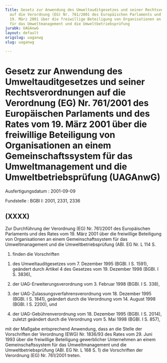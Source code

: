 ```yaml
---
Title: Gesetz zur Anwendung des Umweltauditgesetzes und seiner Rechtsverordnungen
  auf die Verordnung (EG) Nr. 761/2001 des Europäischen Parlaments und des Rates vom
  19. März 2001 über die freiwillige Beteiligung von Organisationen an einem Gemeinschaftssystem
  für das Umweltmanagement und die Umweltbetriebsprüfung
jurabk: UAGAnwG
layout: default
origslug: uaganwg
slug: uaganwg

---
```


# Gesetz zur Anwendung des Umweltauditgesetzes und seiner Rechtsverordnungen auf die Verordnung (EG) Nr. 761/2001 des Europäischen Parlaments und des Rates vom 19. März 2001 über die freiwillige Beteiligung von Organisationen an einem Gemeinschaftssystem für das Umweltmanagement und die Umweltbetriebsprüfung (UAGAnwG)

Ausfertigungsdatum
:   2001-09-09

Fundstelle
:   BGBl I: 2001, 2331, 2336

## (XXXX)

Zur Durchführung der Verordnung (EG) Nr. 761/2001 des Europäischen
Parlaments und des Rates vom 19. März 2001 über die freiwillige
Beteiligung von Organisationen an einem Gemeinschaftssystem für das
Umweltmanagement und die Umweltbetriebsprüfung (ABl. EG Nr. L 114 S.
1) finden die Vorschriften

1.  des Umweltauditgesetzes vom 7. Dezember 1995 (BGBl. I S. 1591),
    geändert durch Artikel 4 des Gesetzes vom 19. Dezember 1998 (BGBl. I
    S. 3836),


2.  der UAG-Erweiterungsverordnung vom 3. Februar 1998 (BGBl. I S. 338),


3.  der UAG-Zulassungsverfahrensverordnung vom 18. Dezember 1995 (BGBl. I
    S. 1841), geändert durch die Verordnung vom 14. August 1998 (BGBl. I
    S. 2200), und


4.  der UAG-Gebührenverordnung vom 18. Dezember 1995 (BGBl. I S. 2014),
    zuletzt geändert durch die Verordnung vom 5. Mai 1998 (BGBl. I S.
    857),



mit der Maßgabe entsprechend Anwendung, dass an die Stelle der
Vorschriften der Verordnung (EWG) Nr. 1836/93 des Rates vom 29. Juni
1993 über die freiwillige Beteiligung gewerblicher Unternehmen an
einem Gemeinschaftssystem für das Umweltmanagement und die
Umweltbetriebsprüfung (ABl. EG Nr. L 168 S. 1) die Vorschriften der
Verordnung (EG) Nr. 761/2001 treten.

